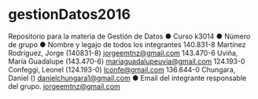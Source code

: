 ﻿# gestionDatos2016
Repositorio para la materia de Gestión de Datos
● Curso k3014
● Número de grupo
● Nombre y legajo de todos los integrantes
	140.831-8	Martínez Rodríguez, Jorge (140831-8)	jorgeemtnz@gmail.com
  143.470-6	Uviña, María Guadalupe (143.470-6)	mariaguadalupeuvia@gmail.com
	124.193-0	Confeggi, Leonel (124.193-0)	lconfe@gmail.com
	136.644-0 Chungara, Daniel ()	danielchungara1@gmail.com
● Email del integrante responsable del grupo.
jorgeemtnz@gmail.com
